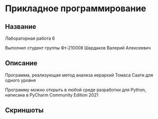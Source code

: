 # Прикладное программирование
## Название 
Лабораторная работа 6

Выполнил студент группы Фт-210008 Шардаков Валерий Алексеевич
## Описание
Программа, реализующая метод анализа иерархий Томаса Саати для одного уровня

Программу можно открыть в любой среде разработки для Python, написана в PyCharm Community Edition 2021
## Скриншоты
